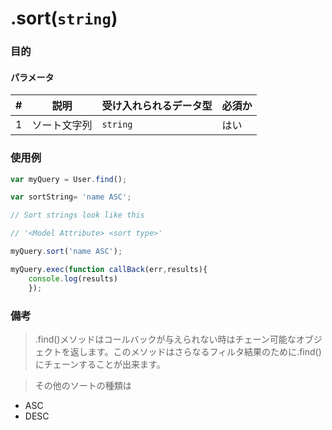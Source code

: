 # .sort(`string`)
### 目的

#### パラメータ
| # | 説明          | 受け入れられるデータ型           | 必須か |
|---|---------------------|---------------------|------------|
| 1 |    ソート文字列        | `string`     | はい        |

### 使用例

```javascript 
var myQuery = User.find();

var sortString= 'name ASC';

// Sort strings look like this

// '<Model Attribute> <sort type>' 

myQuery.sort('name ASC');

myQuery.exec(function callBack(err,results){
    console.log(results)
    });

```
### 備考
> .find()メソッドはコールバックが与えられない時はチェーン可能なオブジェクトを返します。このメソッドはさらなるフィルタ結果のために.find()にチェーンすることが出来ます。

> その他のソートの種類は
  - ASC
  - DESC

<docmeta name="uniqueID" value="sort822396">
<docmeta name="methodType" value="mcm">
<docmeta name="importance" value="undefined">
<docmeta name="displayName" value=".sort()">

